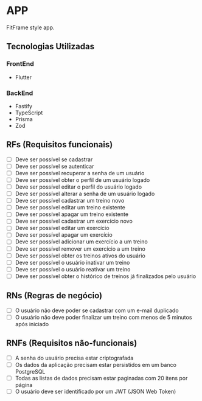 # APP

FitFrame style app.

## Tecnologias Utilizadas

### FrontEnd
- Flutter

### BackEnd
- Fastify
- TypeScript
- Prisma
- Zod

## RFs (Requisitos funcionais)
- [ ] Deve ser possível se cadastrar
- [ ] Deve ser possível se autenticar
- [ ] Deve ser possível recuperar a senha de um usuário
- [ ] Deve ser possível obter o perfil de um usuário logado
- [ ] Deve ser possível editar o perfil do usuário logado
- [ ] Deve ser possível alterar a senha de um usuário logado
- [ ] Deve ser possível cadastrar um treino novo
- [ ] Deve ser possível editar um treino existente
- [ ] Deve ser possível apagar um treino existente
- [ ] Deve ser possível cadastrar um exercício novo
- [ ] Deve ser possível editar um exercício
- [ ] Deve ser possível apagar um exercício
- [ ] Deve ser possível adicionar um exercício a um treino
- [ ] Deve ser possível remover um exercício a um treino
- [ ] Deve ser possível obter os treinos ativos do usuário
- [ ] Deve ser possível o usuário inativar um treino
- [ ] Deve ser possível o usuário reativar um treino
- [ ] Deve ser possível obter o histórico de treinos já finalizados pelo usuário

## RNs (Regras de negócio)
- [ ] O usuário não deve poder se cadastrar com um e-mail duplicado
- [ ] O usuário não deve poder finalizar um treino com menos de 5 minutos após iniciado

## RNFs (Requisitos não-funcionais)
- [ ] A senha do usuário precisa estar criptografada
- [ ] Os dados da aplicação precisam estar persistidos em um banco PostgreSQL
- [ ] Todas as listas de dados precisam estar paginadas com 20 itens por página
- [ ] O usuário deve ser identificado por um JWT (JSON Web Token)
